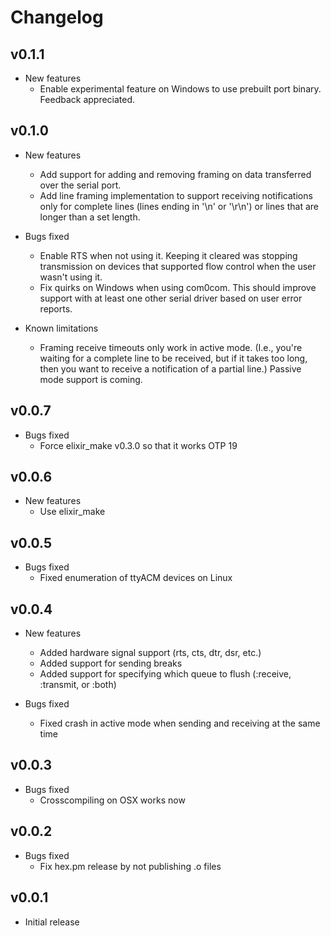 # Changelog

## v0.1.1

  * New features
    * Enable experimental feature on Windows to use prebuilt
      port binary. Feedback appreciated.

## v0.1.0

  * New features
    * Add support for adding and removing framing on data
      transferred over the serial port.
    * Add line framing implementation to support receiving
      notifications only for complete lines (lines ending
      in '\n' or '\r\n') or lines that are longer than a set
      length.

  * Bugs fixed
    * Enable RTS when not using it. Keeping it cleared
      was stopping transmission on devices that supported
      flow control when the user wasn't using it.
    * Fix quirks on Windows when using com0com. This should
      improve support with at least one other serial driver
      based on user error reports.

  * Known limitations
    * Framing receive timeouts only work in active mode.
      (I.e., you're waiting for a complete line to be received,
      but if it takes too long, then you want to receive a
      notification of a partial line.) Passive mode support is coming.

## v0.0.7

  * Bugs fixed
    * Force elixir_make v0.3.0 so that it works OTP 19

## v0.0.6

  * New features
    * Use elixir_make

## v0.0.5

  * Bugs fixed
    * Fixed enumeration of ttyACM devices on Linux

## v0.0.4

  * New features
    * Added hardware signal support (rts, cts, dtr, dsr, etc.)
    * Added support for sending breaks
    * Added support for specifying which queue to flush
      (:receive, :transmit, or :both)

  * Bugs fixed
    * Fixed crash in active mode when sending and receiving
      at the same time

## v0.0.3

  * Bugs fixed
    * Crosscompiling on OSX works now

## v0.0.2

  * Bugs fixed
    * Fix hex.pm release by not publishing .o files

## v0.0.1

  * Initial release
